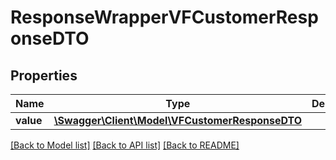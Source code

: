 # ResponseWrapperVFCustomerResponseDTO

## Properties
Name | Type | Description | Notes
------------ | ------------- | ------------- | -------------
**value** | [**\Swagger\Client\Model\VFCustomerResponseDTO**](VFCustomerResponseDTO.md) |  | [optional] 

[[Back to Model list]](../README.md#documentation-for-models) [[Back to API list]](../README.md#documentation-for-api-endpoints) [[Back to README]](../README.md)



